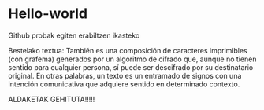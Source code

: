 ﻿# Hello-world
Github probak egiten erabiltzen ikasteko

Bestelako textua:
También es una composición de caracteres imprimibles (con grafema) generados por un algoritmo de cifrado que, aunque no tienen sentido para cualquier persona, sí puede ser descifrado por su destinatario original. En otras palabras, un texto es un entramado de signos con una intención comunicativa que adquiere sentido en determinado contexto.

ALDAKETAK GEHITUTA!!!!!
